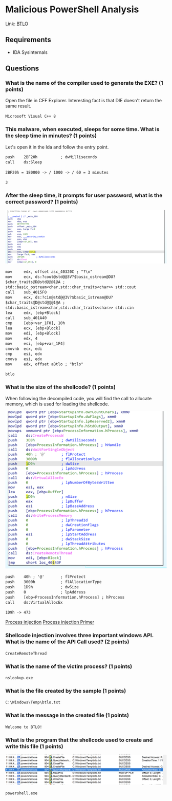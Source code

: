 # Malicious PowerShell Analysis

Link: [BTLO](https://blueteamlabs.online/home/challenge/reverse-engineering-a-classic-injection-9791a9b784)

## Requirements

- IDA Sysinternals

## Questions

### What is the name of the compiler used to generate the EXE? (1 points)

Open the file in CFF Explorer. Interesting fact is that DIE doesn't return the same result.

`Microsoft Visual C++ 8`

### This malware, when executed, sleeps for some time. What is the sleep time in minutes? (1 points)

Let's open it in the Ida and follow the entry point.

```
push    2BF20h          ; dwMilliseconds
call    ds:Sleep

2BF20h = 180000 -> / 1000 -> / 60 = 3 minutes
```

`3`

### After the sleep time, it prompts for user password, what is the correct password? (1 points)

![Alt text](data/Reverse_Engineering_Classic_Injection/sleep.png?raw=true "Hidden column")

```
mov     edx, offset asc_40320C ; "?\n"
mov     ecx, ds:?cout@std@@3V?$basic_ostream@DU?$char_traits@D@std@@@1@A ; std::basic_ostream<char,std::char_traits<char>> std::cout
call    sub_4015F0
mov     ecx, ds:?cin@std@@3V?$basic_istream@DU?$char_traits@D@std@@@1@A ; std::basic_istream<char,std::char_traits<char>> std::cin
lea     edx, [ebp+Block]
call    sub_401A40
cmp     [ebp+var_1F0], 10h
lea     ecx, [ebp+Block]
mov     edi, [ebp+Block]
mov     edx, 4
mov     esi, [ebp+var_1F4]
cmovnb  ecx, edi
cmp     esi, edx
cmova   esi, edx
mov     edx, offset aBtlo ; "btlo"
```

`btlo`

### What is the size of the shellcode? (1 points)

When following the decompiled code, you will find the call to allocate memory, which is used for loading the shellcode.

![Alt text](data/Reverse_Engineering_Classic_Injection/size.png?raw=true "Hidden column")

```
push    40h ; '@'       ; flProtect
push    3000h           ; flAllocationType
push    1D9h            ; dwSize
push    0               ; lpAddress
push    [ebp+ProcessInformation.hProcess] ; hProcess
call    ds:VirtualAllocEx
```

`1D9h -> 473`

[Process injection](https://www.ired.team/offensive-security/code-injection-process-injection/process-injection)
[Process injection Primer](https://sevrosecurity.com/2020/04/08/process-injection-part-1-createremotethread/#process_injection_primer)

### Shellcode injection involves three important windows API. What is the name of the API Call used? (2 points)

`CreateRemoteThread`

### What is the name of the victim process? (1 points)

`nslookup.exe`

### What is the file created by the sample (1 points)

`C:\Windows\Temp\btlo.txt`

### What is the message in the created file (1 points)

`Welcome to BTLO!`

### What is the program that the shellcode used to create and write this file (1 points)

![Alt text](data/Reverse_Engineering_Classic_Injection/powershell.png?raw=true "Hidden column")

`powershell.exe`
